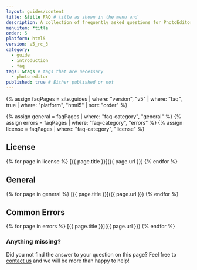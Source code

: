 ```yaml
---
layout: guides/content
title: &title FAQ # title as shown in the menu and
description: A collection of frequently asked questions for PhotoEditor SDK for HTML5 including browser support, known CORS issues and supported file formats.
menuitem: *title
order: 5
platform: html5
version: v5_rc_3
category:
  - guide
  - introduction
  - faq
tags: &tags # tags that are necessary
  - photo editor
published: true # Either published or not
---
```


{% assign faqPages = site.guides | where: "version", "v5" | where: "faq", true | where: "platform", "html5" | sort: "order" %}

{% assign general = faqPages | where: "faq-category", "general" %}
{% assign errors = faqPages | where: "faq-category", "errors" %}
{% assign license = faqPages | where: "faq-category", "license" %}


## License

{% for page in license %}
[{{ page.title }}]({{ page.url }})
{% endfor %}

## General

{% for page in general %}
[{{ page.title }}]({{ page.url }})
{% endfor %}

## Common Errors

{% for page in errors %}
[{{ page.title }}]({{ page.url }})
{% endfor %}




### Anything missing?

Did you not find the answer to your question on this page? Feel free to [contact us](https://support.photoeditorsdk.com) and we will be more than happy to help!